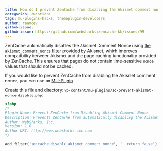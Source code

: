 ```yaml
---
title: How do I prevent ZenCache from disabling the Akismet comment nonce?
categories: questions
tags: mu-plugins-hacks, themeplugin-developers
author: raamdev
github-issue:
github-issue: https://github.com/websharks/zencache-kb/issues/99
---
```


ZenCache automatically disables the Akismet Comment Nonce using [the `akismet_comment_nonce` filter](https://github.com/git-mirror/wordpress-akismet/blob/2.5.6/akismet.php#L333) provided by Akismet, which improves compatibility between Akismet and the page caching functionality provided by ZenCache. This ensures that pages do not contain time-sensitive `nonce` values that should not be cached.

If you would like to prevent ZenCache from disabling the Akismet comment nonce, you can use an [MU-Plugin](http://codex.wordpress.org/Must_Use_Plugins). 

Create this file and directory: `wp-content/mu-plugins/zc-prevent-akismet-nonce-disable.php`:

```php
<?php
/*
Plugin Name: Prevent ZenCache from Disabling Akismet Comment Nonce
Description: Prevents ZenCache from automatically disabling the Akismet comment nonce
Author: WebSharks, Inc.
Version: 1.0
Author URI: http://www.websharks-inc.com
*/

add_filter('zencache_disable_akismet_comment_nonce', '__return_false');
```